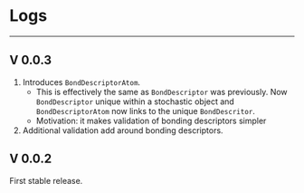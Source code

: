 # Logs

---


## V 0.0.3 

1) Introduces `BondDescriptorAtom`.
    * This is effectively the same as `BondDescriptor` was previously. Now `BondDescriptor` unique within a 
   stochastic object and `BondDescriptorAtom` now links to the unique `BondDescritor`.
    * Motivation: it makes validation of bonding descriptors simpler
2) Additional validation add around bonding descriptors.

## V 0.0.2

First stable release.





